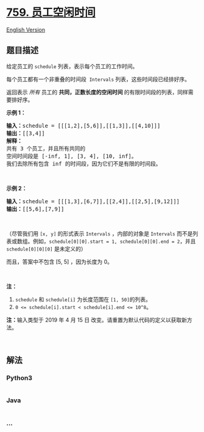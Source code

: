 # [759. 员工空闲时间](https://leetcode-cn.com/problems/employee-free-time)

[English Version](/solution/0700-0799/0759.Employee%20Free%20Time/README_EN.md)

## 题目描述

<!-- 这里写题目描述 -->

<p>给定员工的 <code>schedule</code> 列表，表示每个员工的工作时间。</p>

<p>每个员工都有一个非重叠的时间段&nbsp; <code>Intervals</code> 列表，这些时间段已经排好序。</p>

<p>返回表示 <em>所有 </em>员工的 <strong>共同，正数长度的空闲时间 </strong>的有限时间段的列表，同样需要排好序。</p>

<p><strong>示例 1：</strong></p>

<pre><strong>输入：</strong>schedule = [[[1,2],[5,6]],[[1,3]],[[4,10]]]
<strong>输出：</strong>[[3,4]]
<strong>解释：</strong>
共有 3 个员工，并且所有共同的
空间时间段是 [-inf, 1], [3, 4], [10, inf]。
我们去除所有包含 inf 的时间段，因为它们不是有限的时间段。
</pre>

<p>&nbsp;</p>

<p><strong>示例 2：</strong></p>

<pre><strong>输入：</strong>schedule = [[[1,3],[6,7]],[[2,4]],[[2,5],[9,12]]]
<strong>输出：</strong>[[5,6],[7,9]]
</pre>

<p>&nbsp;</p>

<p>（尽管我们用 <code>[x, y]</code> 的形式表示 <code>Intervals</code> ，内部的对象是 <code>Intervals</code> 而不是列表或数组。例如，<code>schedule[0][0].start = 1, schedule[0][0].end = 2</code>，并且 <code>schedule[0][0][0]</code>&nbsp;是未定义的）</p>

<p>而且，答案中不包含 [5, 5] ，因为长度为 0。</p>

<p>&nbsp;</p>

<p><strong>注：</strong></p>

<ol>
	<li><code>schedule</code> 和&nbsp;<code>schedule[i]</code>&nbsp;为长度范围在&nbsp;<code>[1, 50]</code>的列表。</li>
	<li><code>0 &lt;= schedule[i].start &lt; schedule[i].end &lt;= 10^8</code>。</li>
</ol>

<p><strong>注：</strong>输入类型于&nbsp;2019 年&nbsp;4 月 15 日 改变。请重置为默认代码的定义以获取新方法。</p>

<p>&nbsp;</p>

## 解法

<!-- 这里可写通用的实现逻辑 -->

<!-- tabs:start -->

### **Python3**

<!-- 这里可写当前语言的特殊实现逻辑 -->

```python

```

### **Java**

<!-- 这里可写当前语言的特殊实现逻辑 -->

```java

```

### **...**

```

```

<!-- tabs:end -->
